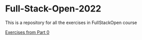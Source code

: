 # Full-Stack-Open-2022
This is a repository for all the exercises in FullStackOpen course

[Exercises from Part 0](https://github.com/AlexAllen247/Full-Stack-Open-2022/tree/main/part0)

